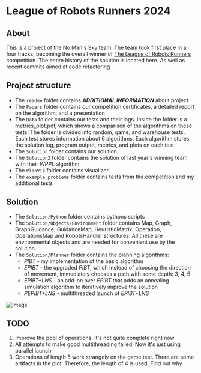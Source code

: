 # League of Robots Runners 2024

## About
This is a project of the No Man's Sky team. The team took first place in all four tracks, becoming the overall winner of [The League of Robots Runners](http://www.leagueofrobotrunners.org/) competition. The entire history of the solution is located here. As well as recent commits aimed at code refactoring

## Project structure

* The `readme` folder contains ***ADDITIONAL INFORMATION*** about project
* The `Papers` folder contains our competition certificates, a detailed report on the algorithm, and a presentation
* The `Data` folder contains our tests and their logs. Inside the folder is a metrics_plot.pdf, which shows a comparison of the algorithms on these tests. The folder is divided into random, game, and warehouse tests. Each test stores information about 6 algorithms. Each algorithm stores the solution log, program output, metrics, and plots on each test
* The `Solution` folder contains our solution
* The `Solution2` folder contains the solution of last year's winning team with their *WPPL* algorithm
* The `PlanViz` folder contains visualizer
* The `example_problems` folder contains tests from the competition and my additional tests

## Solution

* The `Solution/Python` folder contains pythons scripts
* The `Solution/Objects/Environment` folder contains Map, Graph, GraphGuidance, GuidanceMap, HeuristicMatrix, Operation, OperationsMap and RobotsHandler structures. All these are environmental objects and are needed for convenient use by the solution. 
* The `Solution/Planner` folder contains the planning algorithms: 
  - *PIBT* - my implementation of the basic algorithm
  - *EPIBT* - the upgraded *PIBT*, which instead of choosing the direction of movement, immediately chooses a path with some depth: 3, 4, 5
  - *EPIBT+LNS* - an add-on over *EPIBT* that adds an annealing simulation algorithm to iteratively improve the solution
  - *PEPIBT+LNS* - multithreaded launch of *EPIBT+LNS*

![image](https://github.com/user-attachments/assets/b13368eb-dae7-4a36-8319-805637963a84)

## TODO
1) Improve the pool of operations. It's not quite complete right now
2) All attempts to make good multithreading failed. Now it's just using parallel launch
3) Operations of length 5 work strangely on the game test. There are some artifacts in the plot. Therefore, the length of 4 is used. Find out why

